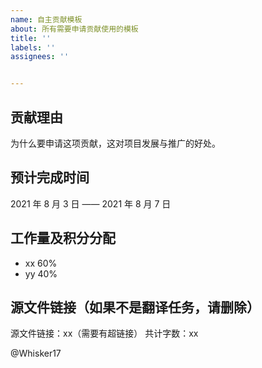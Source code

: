 ```yaml
---
name: 自主贡献模板
about: 所有需要申请贡献使用的模板
title: ''
labels: ''
assignees: ''


---
```


## 贡献理由

为什么要申请这项贡献，这对项目发展与推广的好处。

## 预计完成时间

2021 年 8 月 3 日 —— 2021 年 8 月 7 日

## 工作量及积分分配

- xx 60%
- yy 40%

## 源文件链接（如果不是翻译任务，请删除）

源文件链接：xx（需要有超链接）
共计字数：xx



@Whisker17 